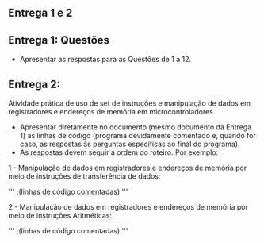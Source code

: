 ## Entrega 1 e 2

## Entrega 1: Questões

- Apresentar as respostas para as Questões de 1 a 12.

## Entrega 2: 

Atividade prática de uso de set de instruções e manipulação de dados em registradores e endereços de memória em microcontroladores

- Apresentar diretamente no documento (mesmo documento da Entrega 1) as linhas de código (programa devidamente comentado e, quando for caso, as respostas às perguntas específicas ao final do programa).
- As respostas devem seguir a ordem do roteiro. Por exemplo:

1 - Manipulação de dados em registradores e endereços de memória por meio de instruções de transferência de dados:

'''
<resposta> ;(linhas de código comentadas)
'''

2 - Manipulação de dados em registradores e endereços de memória por meio de instruções Aritméticas:

'''
<resposta> ;(linhas de código comentadas)
'''
